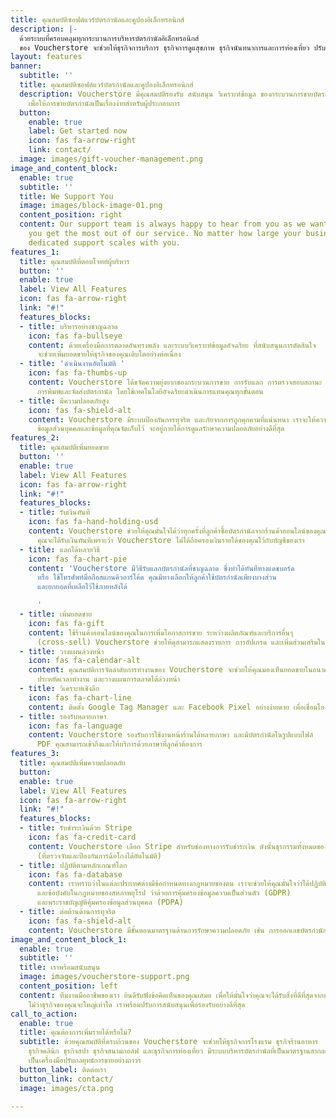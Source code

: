 ```yaml
---
title: คุณสมบัติซอฟต์แวร์บัตรกำนัลและคูปองอิเล็กทรอนิกส์
description: |-
  ด้วยระบบที่ครอบคลุมทุกกระบวนการบริหารบัตรกำนัลอิเล็กทรอนิกส์
  ของ Voucherstore จะช่วยให้ธุรกิจการบริการ ธุรกิจการดูแสุขภาพ ธุรกิจนันทนาการและการท่องเที่ยว ปรับปรุงวิธีการดำเนินงานระบบบัตรกำนัลให้มียอดขายเพิ่มมากขึ้นกว่าเดิม
layout: features
banner:
  subtitle: ''
  title: คุณสมบัติซอฟต์แวร์บัตรกำนัลและคูปองอิเล็กทรอนิกส์
  description: Voucherstore มีคุณสมบัติรองรับ สนับสนุน วิเคราะห์ข้อมูล ของกระบวนการขายบัตรกำนัลและคูปองอิเล็กทรอนิกส์
    เพื่อให้การขายบัตรกำนัลเป็นเรื่องง่ายสำหรับผู้ประกอบการ
  button:
    enable: true
    label: Get started now
    icon: fas fa-arrow-right
    link: contact/
  image: images/gift-voucher-management.png
image_and_content_block:
  enable: true
  subtitle: ''
  title: We Support You
  image: images/block-image-01.png
  content_position: right
  content: Our support team is always happy to hear from you as we want to ensure
    you get the most out of our service. No matter how large your business is, our
    dedicated support scales with you.
features_1:
  title: คุณสมบัติที่ตอบโจทย์ผู้บริหาร
  button: ''
  enable: true
  label: View All Features
  icon: fas fa-arrow-right
  link: "#!"
  features_blocks:
  - title: บริหารอย่างชาญฉลาด
    icon: fas fa-bullseye
    content: ด้วยเครื่องมือการตลาดอันทรงพลัง และระบบวิเคราะห์ข้อมูลอัจฉริยะ ที่สนับสนุนการตัดสินใจ
      จะช่วยเพิ่มยอดขายให้ธุรกิจของคุณเติบโตอย่างต่อเนื่อง
  - title: 'ดำเนินงานอัตโนมัติ '
    icon: fas fa-thumbs-up
    content: Voucherstore ได้ขจัดความยุ่งยากของกระบวนการขาย การรับแลก การตรวจสอบสถานะ
      การพิมพ์และจัดส่งบัตรกำนัล โดยใช้เทคโนโลยีอัจฉริยะดำเนินการแทนคุณทุกขั้นตอน
  - title: มีความปลอดภัยสูง
    icon: fas fa-shield-alt
    content: Voucherstore มีระบบป้องกันการทุจริต และภัยจากการถูกคุกคามที่แน่นหนา เราจะให้ความคุ้มครองต่อบริษัทของคุณ
      ข้อมูลส่วนบุคคลและข้อมูลที่คุณจัดเก็บไว้ จะอยู่ภายใต้การดูแลรักษาความปลอดภัยอย่างดีที่สุด
features_2:
  title: คุณสมบัติเพิ่มยอดขาย
  button: ''
  enable: true
  label: View All Features
  icon: fas fa-arrow-right
  link: "#!"
  features_blocks:
  - title: รับเงินทันที
    icon: fas fa-hand-holding-usd
    content: Voucherstore ช่วยให้คุณมั่นใจได้ว่าทุกครั้งที่ลูกค้าซื้อบัตรกำนัลจากร้านค้าออนไลน์ของคุณ
      คุณจะได้รับเงินทันทีเพราะว่า Voucherstore ไม่ได้ถือครองเงินรายได้ของคุณไว้กับบัญชีของเรา
  - title: แลกได้หลายวิธี
    icon: fas fa-chart-pie
    content: 'Voucherstore มีวิธีรับแลกบัตรกำนัลที่ชาญฉลาด ซึ่งทำได้ทันทีทางแดชบอร์ด
      หรือ ใช้โทรศัพท์มือถือสแกนคิวอาร์โค้ด คุณมีทางเลือกให้ลูกค้าใช้บัตรกำนัลเพียงบางส่วน
      และยกยอดที่เหลือไว้ใช้ภายหลังได้

      '
  - title: เพิ่มยอดขาย
    icon: fas fa-gift
    content: ใช้ร้านค้าออนไลน์ของคุณในการเพิ่มโอกาสการขาย ระหว่างผลิตภัณฑ์และบริการอื่นๆ
      (cross-sell) Voucherstore ช่วยให้คุสามารถแสดงรายการ การอัปเกรด และเพิ่มส่วนเสริมในรถเข็นได้อย่างเต็มที่
  - title: วางแผนล่วงหน้า
    icon: fas fa-calendar-alt
    content: คุณสมบัติการจัดลำดับการทำงานของ Voucherstore จะช่วยให้คุณมองเห็นยอดขายในอนาคต
      ประหยัดเวลาทำงาน และวางแผนการตลาดได้ล่วงหน้า
  - title: วิเคราะห์เชิงลึก
    icon: fas fa-chart-line
    content: ติดตั้ง Google Tag Manager และ Facebook Pixel อย่างง่ายดาย เพื่อเชื่อมโยงข้อมูลวิเคราะห์อีคอมเมิร์ซขั้นสูงให้กับธุรกิจของคุณ
  - title: รองรับหลายภาษา
    icon: fas fa-language
    content: Voucherstore รองรับการใช้งานหน้าร้านได้หลายภาษา และมีบัตรกำนัลในรูปแบบไฟล์
      PDF คุณสามารถเข้าถึงและให้บริการด้วยภาษาที่ลูกค้าต้องการ
features_3:
  title: คุณสมบัติเพิ่มความปลอดภัย
  button: 
  enable: true
  label: View All Features
  icon: fas fa-arrow-right
  link: "#!"
  features_blocks:
  - title: รับชำระเงินด้วย Stripe
    icon: fas fa-credit-card
    content: Voucherstore เลือก Stripe สำหรับช่องทางการรับชำระเงิน ดังนั้นธุรกรรมทั้งหมดของคุณจะถูกดำเนินการโดยผู้ให้บริการมืออาชีพระดับมาตรฐานสากล
      (ที่ตรวจจับและป้องกันการฉ้อโกงได้อัตโนมัติ)
  - title: ปฏิบัติตามหลักเกณฑ์โลก
    icon: fas fa-database
    content: เราทราบว่าในแต่ละประเทศต่างมีข้อกำหนดทางกฎหมายของตน เราจะช่วยให้คุณมั่นใจว่าได้ปฏิบัติตามข้อกำหนด
      และข้อบังคับในกฎหมายของสหภาพยุโรป ว่าด้วยการคุ้มครองข้อมูลความเป็นส่วนตัว (GDPR)
      และพระราชบัญญัติคุ้มครองข้อมูลส่วนบุคคล (PDPA)
  - title: ต่อต้านด้านการทุจริต
    icon: fas fa-shield-alt
    content: Voucherstore มีขั้นตอนมาตรฐานด้านการรักษาความปลอดภัย เช่น การออกเลขบัตรกำนัลใหม่เพื่อลดความเสี่ยงจากการทุจริตและผู้กระทำความผิด
image_and_content_block_1:
  enable: true
  subtitle: ''
  title: เราพร้อมสนับสนุน
  image: images/voucherstore-support.png
  content_position: left
  content: ทีมงานมืออาชีพของเรา ยินดีรับฟังข้อคิดเห็นของคุณเสมอ เพื่อให้มั่นใจว่าคุณจะได้รับสิ่งที่ดีที่สุดจากบริการของเรา
    ไม่ว่าธุรกิจของคุณจะใหญ่เท่าใด เราพร้อมปรับการสนับสนุนเพื่อรองรับอย่างดีที่สุด
call_to_action:
  enable: true
  title: คุณต้องการเพิ่มรายได้หรือไม่?
  subtitle: ด้วยคุณสมบัติที่ครบถ้วนของ Voucherstore จะช่วยให้ธุรกิจการโรงแรม ธุรกิจร้านอาหาร
    ธุรกิจคลินิก ธุรกิจสปา ธุรกิจสนามกอล์ฟ และธุรกิจการท่องเที่ยว มีระบบบริหารบัตรกำนัลที่เป็นมาตรฐานสากลและมีความปลอดภัย
    เป็นเครื่องมือปรับกลยุทธ์การขายอย่างถาวร
  button_label: ติดต่อเรา
  button_link: contact/
  image: images/cta.png

---
```

